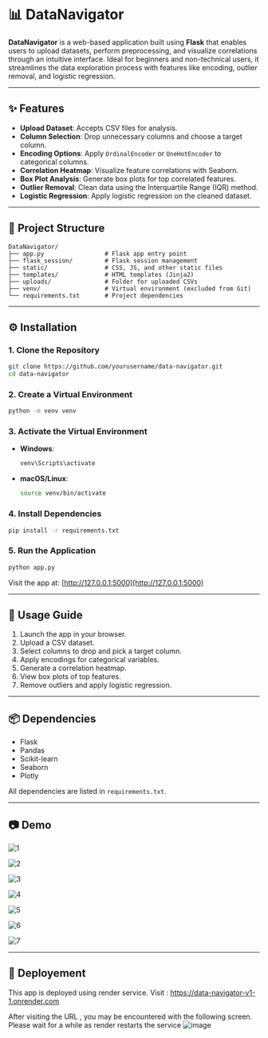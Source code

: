 
# 📊 DataNavigator

**DataNavigator** is a web-based application built using **Flask** that enables users to upload datasets, perform preprocessing, and visualize correlations through an intuitive interface. Ideal for beginners and non-technical users, it streamlines the data exploration process with features like encoding, outlier removal, and logistic regression.

---

## ✨ Features

- **Upload Dataset**: Accepts CSV files for analysis.
- **Column Selection**: Drop unnecessary columns and choose a target column.
- **Encoding Options**: Apply `OrdinalEncoder` or `OneHotEncoder` to categorical columns.
- **Correlation Heatmap**: Visualize feature correlations with Seaborn.
- **Box Plot Analysis**: Generate box plots for top correlated features.
- **Outlier Removal**: Clean data using the Interquartile Range (IQR) method.
- **Logistic Regression**: Apply logistic regression on the cleaned dataset.

---

## 📁 Project Structure

```
DataNavigator/
├── app.py                 # Flask app entry point
├── flask_session/         # Flask session management
├── static/                # CSS, JS, and other static files
├── templates/             # HTML templates (Jinja2)
├── uploads/               # Folder for uploaded CSVs
├── venv/                  # Virtual environment (excluded from Git)
└── requirements.txt       # Project dependencies
```

---

## ⚙️ Installation

### 1. Clone the Repository

```bash
git clone https://github.com/yourusername/data-navigator.git
cd data-navigator
```

### 2. Create a Virtual Environment

```bash
python -m venv venv
```

### 3. Activate the Virtual Environment

- **Windows**:
  ```bash
  venv\Scripts\activate
  ```
- **macOS/Linux**:
  ```bash
  source venv/bin/activate
  ```

### 4. Install Dependencies

```bash
pip install -r requirements.txt
```

### 5. Run the Application

```bash
python app.py
```

Visit the app at: [http://127.0.0.1:5000](http://127.0.0.1:5000)

---

## 🚀 Usage Guide

1. Launch the app in your browser.
2. Upload a CSV dataset.
3. Select columns to drop and pick a target column.
4. Apply encodings for categorical variables.
5. Generate a correlation heatmap.
6. View box plots of top features.
7. Remove outliers and apply logistic regression.

---

## 📦 Dependencies

- Flask
- Pandas
- Scikit-learn
- Seaborn
- Plotly

All dependencies are listed in `requirements.txt`.

---

## 📷 Demo
![1](output/1.png)

![2](output/2.png)

![3](output/3.png)

![4](output/4.png)

![5](output/5.png)

![6](output/6.png)

![7](output/7.png)

---

## 📄 Deployement
This app is deployed using render service.
Visit : https://data-navigator-v1-1.onrender.com 

After visiting the URL , you may be encountered with the following screen. Please wait for a while as render restarts the service
![image](output/render.png)